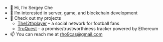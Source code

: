 - 👋 Hi, I’m Sergey Che
- 👀 I’m interested in server, game, and blockchain development
- 🌱 Check out my projects
    - [The12thplayer](https://github.com/rho-cassiopeiae/the12thplayer) – a social network for football fans
    - [TruQuest](https://github.com/rho-cassiopeiae/TruQuest) – a promise/trustworthiness tracker powered by Ethereum
- 📫 You can reach me at rho9cas@gmail.com
